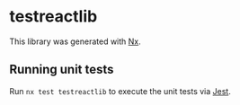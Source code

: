 # testreactlib

This library was generated with [Nx](https://nx.dev).

## Running unit tests

Run `nx test testreactlib` to execute the unit tests via [Jest](https://jestjs.io).
